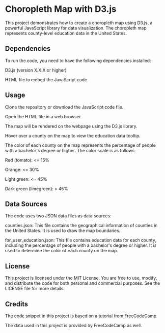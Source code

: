 # Choropleth Map with D3.js
This project demonstrates how to create a choropleth map using D3.js, a powerful JavaScript library for data visualization. The choropleth map represents county-level education data in the United States.

## Dependencies
To run the code, you need to have the following dependencies installed:

D3.js (version X.X.X or higher)

HTML file to embed the JavaScript code

## Usage
Clone the repository or download the JavaScript code file.

Open the HTML file in a web browser.

The map will be rendered on the webpage using the D3.js library.

Hover over a county on the map to view the education data tooltip.

The color of each county on the map represents the percentage of people with a bachelor's degree or higher. The color scale is as follows:

Red (tomato): <= 15%

Orange: <= 30%

Light green: <= 45%

Dark green (limegreen): > 45%

## Data Sources
The code uses two JSON data files as data sources:

counties.json: This file contains the geographical information of counties in the United States. 
It is used to draw the map boundaries.

for_user_education.json: This file contains education data for each county, including the percentage of people with a bachelor's degree or higher. It is used to determine the color of each county on the map.

## License
This project is licensed under the MIT License. You are free to use, modify, and distribute the code for both personal and commercial purposes. See the LICENSE file for more details.

## Credits
The code snippet in this project is based on a tutorial from FreeCodeCamp.

The data used in this project is provided by FreeCodeCamp as well.
